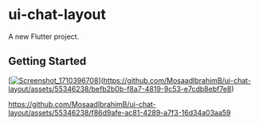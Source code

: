 # ui-chat-layout


A new Flutter project.

## Getting Started
[[![Screenshot_1710396708](https://github.com/MosaadIbrahimB/ui-chat-layout/assets/55346238/c9702ed3-a375-46f7-883e-7024c7fce029)](https://github.com/MosaadIbrahimB/ui-chat-layout/assets/55346238/befb2b0b-f8a7-4819-9c53-e7cdb8ebf7e8)](https://github.com/MosaadIbrahimB/ui-chat-layout/assets/55346238/befb2b0b-f8a7-4819-9c53-e7cdb8ebf7e8)

https://github.com/MosaadIbrahimB/ui-chat-layout/assets/55346238/f86d9afe-ac81-4289-a7f3-16d34a03aa59


